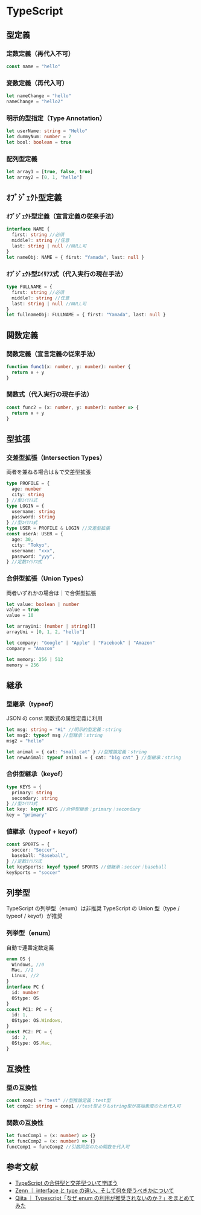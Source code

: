 # TypeScript

## 型定義

### 定数定義（再代入不可）

```ts
const name = "hello"
```

### 変数定義（再代入可）

```ts
let nameChange = "hello"
nameChange = "hello2"
```

### 明示的型指定（Type Annotation）

```ts
let userName: string = "Hello"
let dummyNum: number = 2
let bool: boolean = true
```

### 配列型定義

```ts
let array1 = [true, false, true]
let array2 = [0, 1, "hello"]
```

## ｵﾌﾞｼﾞｪｸﾄ型定義

### ｵﾌﾞｼﾞｪｸﾄ型定義（宣言定義の従来手法）

```ts
interface NAME {
  first: string //必須
  middle?: string //任意
  last: string | null //NULL可
}
let nameObj: NAME = { first: "Yamada", last: null }
```

### ｵﾌﾞｼﾞｪｸﾄ型ｴｲﾘｱｽ式（代入実行の現在手法）

```ts
type FULLNAME = {
  first: string //必須
  middle?: string //任意
  last: string | null //NULL可
}
let fullnameObj: FULLNAME = { first: "Yamada", last: null }
```

## 関数定義

### 関数定義（宣言定義の従来手法）

```ts
function func1(x: number, y: number): number {
  return x + y
}
```

### 関数式（代入実行の現在手法）

```ts
const func2 = (x: number, y: number): number => {
  return x + y
}
```

## 型拡張

### 交差型拡張（Intersection Types）

両者を兼ねる場合は＆で交差型拡張

```ts
type PROFILE = {
  age: number
  city: string
} //型ｴｲﾘｱｽ式
type LOGIN = {
  username: string
  password: string
} //型ｴｲﾘｱｽ式
type USER = PROFILE & LOGIN //交差型拡張
const userA: USER = {
  age: 30,
  city: "Tokyo",
  username: "xxx",
  password: "yyy",
} //定数ｴｲﾘｱｽ式
```

### 合併型拡張（Union Types）

両者いずれかの場合は｜で合併型拡張

```ts
let value: boolean | number
value = true
value = 10

let arrayUni: (number | string)[]
arrayUni = [0, 1, 2, "hello"]

let company: "Google" | "Apple" | "Facebook" | "Amazon"
company = "Amazon"

let memory: 256 | 512
memory = 256
```

## 継承

### 型継承（typeof）

JSON の const 関数式の属性定義に利用

```ts
let msg: string = "Hi" //明示的型定義：string
let msg2: typeof msg //型継承：string
msg2 = "hello"

let animal = { cat: "small cat" } //型推論定義：string
let newAnimal: typeof animal = { cat: "big cat" } //型継承：string
```

### 合併型継承（keyof）

```ts
type KEYS = {
  primary: string
  secondary: string
} //型ｴｲﾘｱｽ式
let key: keyof KEYS //合併型継承：primary｜secondary
key = "primary"
```

### 値継承（typeof + keyof）

```ts
const SPORTS = {
  soccer: "Soccer",
  baseball: "Baseball",
} //定数ｴｲﾘｱｽ式
let keySports: keyof typeof SPORTS //値継承：soccer｜baseball
keySports = "soccer"
```

## 列挙型

TypeScript の列挙型（enum）は非推奨
TypeScript の Union 型（type / typeof / keyof）が推奨

### 列挙型（enum）

自動で連番定数定義

```ts
enum OS {
  Windows, //0
  Mac, //1
  Linux, //2
}
interface PC {
  id: number
  OStype: OS
}
const PC1: PC = {
  id: 1,
  OStype: OS.Windows,
}
const PC2: PC = {
  id: 2,
  OStype: OS.Mac,
}
```

## 互換性

### 型の互換性

```ts
const comp1 = "test" //型推論定義：test型
let comp2: string = comp1 //test型よりもstring型が高抽象度のため代入可
```

### 関数の互換性

```ts
let funcComp1 = (x: number) => {}
let funcComp2 = (x: number) => {}
funcComp1 = funcComp2 //引数同型のため関数を代入可
```

## 参考文献

- [TypeScript の合併型と交差型ついて学ぼう](https://tyotto-good.com/blog/union-intersection-type)
- [Zenn ｜ interface と type の違い、そして何を使うべきかについて](https://zenn.dev/luvmini511/articles/6c6f69481c2d17)
- [Qiita ｜ Typescript「なぜ enum の利用が推奨されないのか？」をまとめてみた](https://qiita.com/saba_can00/items/696baa5337eb10c37342)
